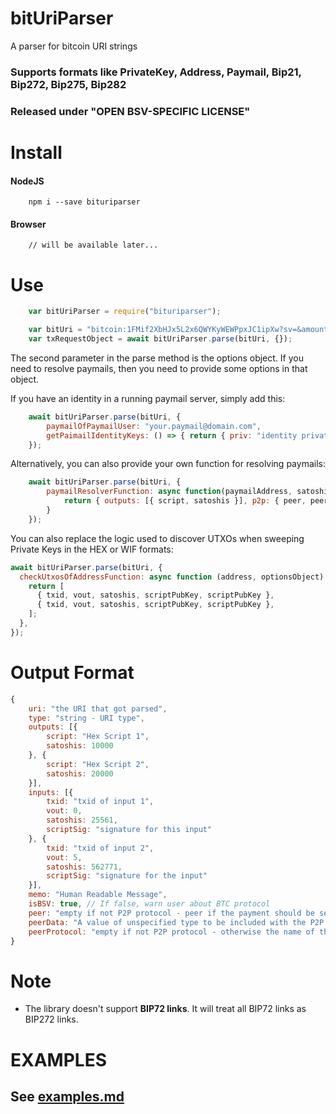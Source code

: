# bitUriParser
A parser for bitcoin URI strings

### Supports formats like PrivateKey, Address, Paymail, Bip21, Bip272, Bip275, Bip282

### Released under "OPEN BSV-SPECIFIC LICENSE"


# Install

#### NodeJS
```
    npm i --save bituriparser
```

#### Browser
```
    // will be available later...
```

# Use


``` js
    var bitUriParser = require("bituriparser");

    var bitUri = "bitcoin:1FMif2XbHJx5L2x6QWYKyWEWPpxJC1ipXw?sv=&amount=0.00123456&label=PayMe";
    var txRequestObject = await bitUriParser.parse(bitUri, {});
```

The second parameter in the parse method is the options object.
If you need to resolve paymails, then you need to provide some options in that object.

If you have an identity in a running paymail server, simply add this:
``` js
    await bitUriParser.parse(bitUri, {
        paymailOfPaymailUser: "your.paymail@domain.com",
        getPaimailIdentityKeys: () => { return { priv: "identity private key", pub: "identity public key" }; }
    });
```

Alternatively, you can also provide your own function for resolving paymails:
``` js
    await bitUriParser.parse(bitUri, {
        paymailResolverFunction: async function(paymailAddress, satoshis, optionsObject) {
            return { outputs: [{ script, satoshis }], p2p: { peer, peerData } };
        }
    });
```

You can also replace the logic used to discover UTXOs when sweeping Private Keys in the HEX or WIF formats:

```js
await bitUriParser.parse(bitUri, {
  checkUtxosOfAddressFunction: async function (address, optionsObject) {
    return [
      { txid, vout, satoshis, scriptPubKey, scriptPubKey },
      { txid, vout, satoshis, scriptPubKey, scriptPubKey },
    ];
  },
});
```

# Output Format

```js
{
    uri: "the URI that got parsed",
    type: "string - URI type",
    outputs: [{
        script: "Hex Script 1",
        satoshis: 10000
    }, {
        script: "Hex Script 2",
        satoshis: 20000
    }],
    inputs: [{
        txid: "txid of input 1",
        vout: 0,
        satoshis: 25561,
        scriptSig: "signature for this input"
    }, {
        txid: "txid of input 2",
        vout: 5,
        satoshis: 562771,
        scriptSig: "signature for the input"
    }],
    memo: "Human Readable Message",
    isBSV: true, // If false, warn user about BTC protocol
    peer: "empty if not P2P protocol - peer if the payment should be sent to peer",
    peerData: "A value of unspecified type to be included with the P2P payment (like 'merchantData' for BIP270)",
    peerProtocol: "empty if not P2P protocol - otherwise the name of the protocol, like 'bip270'"
}
```

# Note

- The library doesn't support **BIP72 links**. It will treat all BIP72 links as BIP272 links.

# EXAMPLES

## See [examples.md](https://github.com/bitsent/bitUriParser/blob/master/examples.md)
